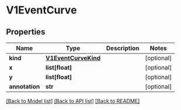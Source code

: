 # V1EventCurve


## Properties
Name | Type | Description | Notes
------------ | ------------- | ------------- | -------------
**kind** | [**V1EventCurveKind**](V1EventCurveKind.md) |  | [optional] 
**x** | **list[float]** |  | [optional] 
**y** | **list[float]** |  | [optional] 
**annotation** | **str** |  | [optional] 

[[Back to Model list]](../README.md#documentation-for-models) [[Back to API list]](../README.md#documentation-for-api-endpoints) [[Back to README]](../README.md)


